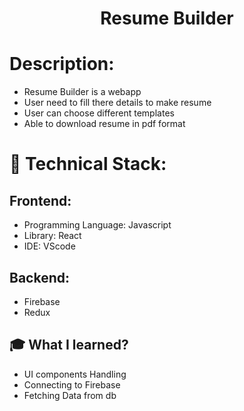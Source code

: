 <h1 align="center">
  Resume Builder
</h1>

# Description:
- Resume Builder is a webapp
- User need to fill there details to make resume
- User can choose different templates
- Able to download resume in pdf format

# 🚀 Technical Stack:

## Frontend:
- Programming Language: Javascript
- Library: React 
- IDE: VScode

## Backend:
- Firebase
- Redux

## 🎓 What I learned?
- UI components Handling
- Connecting to Firebase
- Fetching Data from db


